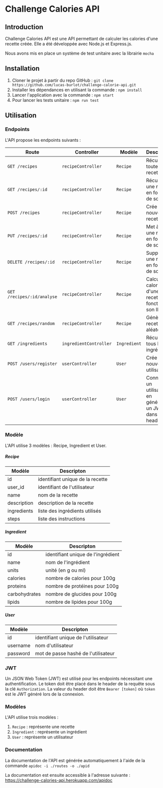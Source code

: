 # Challenge Calories API

## Introduction

Challenge Calories API est une API permettant de calculer les calories d'une recette créée. Elle a été développée avec Node.js et Express.js.

Nous avons mis en place un système de test unitaire avec la librairie `mocha`

## Installation

1. Cloner le projet à partir du repo GitHub : `git clone https://github.com/lucas-burlot/challenge-calorie-api.git`
2. Installer les dépendances en utilisant la commande : `npm install`
3. Lancer l'application avec la commande : `npm start`
4. Pour lancer les tests unitaire : `npm run test`

## Utilisation

### Endpoints

L'API propose les endpoints suivants :

| Route                    | Controller           | Modèle       | Description                                                  |
|--------------------------|----------------------|--------------|--------------------------------------------------------------|
| `GET /recipes`            | `recipeController`   | `Recipe`     | Récupère toutes les recettes                                  |
| `GET /recipes/:id`        | `recipeController`   | `Recipe`     | Récupère une recette en fonction de son ID                    |
| `POST /recipes`           | `recipeController`   | `Recipe`     | Crée une nouvelle recette                                     |
| `PUT /recipes/:id`        | `recipeController`   | `Recipe`     | Met à jour une recette en fonction de son ID                   |
| `DELETE /recipes/:id`     | `recipeController`   | `Recipe`     | Supprime une recette en fonction de son ID                     |
| `GET /recipes/:id/analyse`| `recipeController`   | `Recipe`     | Calcule les calories d'une recette en fonction de son ID      |
| `GET /recipes/random`| `recipeController`   | `Recipe`     | Génère une recette aléatoire      |
| `GET /ingredients`        | `ingredientController`| `Ingredient`| Récupère tous les ingrédients                                 |                |
| `POST /users/register`    | `userController`     | `User`       | Crée un nouvel utilisateur                                    |
| `POST /users/login`       | `userController`     | `User`       | Connecte un utilisateur en générant un JWT dans le header     |

### Modèle
L'API utilise 3 modèles : Recipe, Ingredient et User.

##### Recipe

| Modèle  | Descripton                                 |
|---------------|----------------------------------|
| id            | identifiant unique de la recette |
| user_id       | identifiant de l'utilisateur     |
| name          | nom de la recette                 |
| description   | description de la recette         |
| ingredients   | liste des ingrédients utilisés    |
| steps  | liste des instructions            |

##### Ingredient

| Modèle |  Descripton                                  |
|------------------|------------------------------------|
| id               | identifiant unique de l'ingrédient |
| name             | nom de l'ingrédient                |
| units            | unité (en g ou ml)                 |
| calories         | nombre de calories pour 100g       |
| proteins         | nombre de protéines pour 100g      |
| carbohydrates    | nombre de glucides pour 100g       |
| lipids           | nombre de lipides pour 100g        |

##### User

| Modèle |   Descripton                         |
|-------------|----------------------------|
| id          | identifiant unique de l'utilisateur |
| username    | nom d'utilisateur                 |
| password    | mot de passe hashé de l'utilisateur |


### JWT

Un JSON Web Token (JWT) est utilisé pour les endpoints nécessitant une authentification. Le token doit être placé dans le header de la requête sous la clé `Authorization`. La valeur du header doit être `Bearer [token]` où `token` est le JWT généré lors de la connexion.

### Modèles

L'API utilise trois modèles :

1. `Recipe` : représente une recette
2. `Ingredient` : représente un ingrédient
3. `User` : représente un utilisateur

### Documentation

La documentation de l'API est générée automatiquement à l'aide de la commande `apidoc -i ./routes -o ./apid`

La documentation est ensuite accessible à l'adresse suivante : https://challenge-calories-api.herokuapp.com/apidoc
